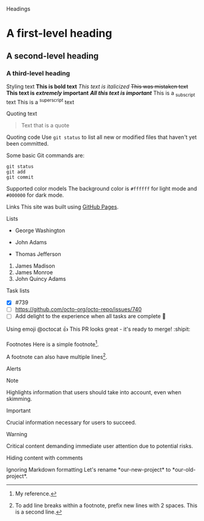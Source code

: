 Headings
# A first-level heading
## A second-level heading
### A third-level heading

Styling text
**This is bold text**
_This text is italicized_
~~This was mistaken text~~
**This text is _extremely_ important**
***All this text is important***
This is a <sub>subscript</sub> text
This is a <sup>superscript</sup> text

Quoting text
> Text that is a quote

Quoting code
Use `git status` to list all new or modified files that haven't yet been committed.

Some basic Git commands are:
```
git status
git add
git commit
```

Supported color models
The background color is `#ffffff` for light mode and `#000000` for dark mode.

Links
This site was built using [GitHub Pages](https://pages.github.com/).

Lists
- George Washington
* John Adams
+ Thomas Jefferson

1. James Madison
1. James Monroe
1. John Quincy Adams

Task lists
- [x] #739
- [ ] https://github.com/octo-org/octo-repo/issues/740
- [ ] Add delight to the experience when all tasks are complete :tada:

Using emoji
@octocat :+1: This PR looks great - it's ready to merge! :shipit:

Footnotes
Here is a simple footnote[^1].

A footnote can also have multiple lines[^2].

[^1]: My reference.
[^2]: To add line breaks within a footnote, prefix new lines with 2 spaces.
  This is a second line.

Alerts
> [!NOTE]
> Highlights information that users should take into account, even when skimming.

> [!IMPORTANT]
> Crucial information necessary for users to succeed.

> [!WARNING]
> Critical content demanding immediate user attention due to potential risks.

Hiding content with comments
<!-- This content will not appear in the rendered Markdown -->

Ignoring Markdown formatting
Let's rename \*our-new-project\* to \*our-old-project\*.
